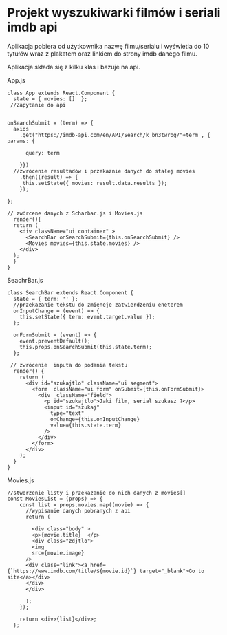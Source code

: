 # Projekt wyszukiwarki filmów i seriali imdb api

Aplikacja pobiera od użytkownika nazwę filmu/serialu i wyświetla do 10 tytułów wraz z plakatem oraz linkiem do strony imdb danego filmu.

Aplikacja składa się z kilku klas i bazuje na api.

App.js

    class App extends React.Component {
      state = { movies: []  };
     //Zapytanie do api
 
 
    onSearchSubmit = (term) => {
      axios
        .get("https://imdb-api.com/en/API/Search/k_bn3twrog/"+term , { params: {

          query: term

        }})
      //zwrócenie resultadów i przekaznie danych do stałej movies  
        .then((result) => {
         this.setState({ movies: result.data.results });
        });

    };
 
    // zwórcene danych z Scharbar.js i Movies.js
      render(){
      return (
        <div className="ui container" >
          <SearchBar onSearchSubmit={this.onSearchSubmit} />
          <Movies movies={this.state.movies} />
        </div>
      );
      }
    }

SeachrBar.js

    class SearchBar extends React.Component {
      state = { term: '' };
      //przekazanie tekstu do zmieneje zatwierdzeniu eneterem 
      onInputChange = (event) => {
        this.setState({ term: event.target.value });
      };

      onFormSubmit = (event) => {
        event.preventDefault();
        this.props.onSearchSubmit(this.state.term);
      };

     // zwrócenie  inputa do podania tekstu
      render() {
        return (
          <div id="szukajtlo" className="ui segment">
            <form  className="ui form" onSubmit={this.onFormSubmit}>
              <div  className="field">
                <p id="szukajtlo">Jaki film, serial szukasz ?</p>
                <input id="szukaj"
                  type="text"
                  onChange={this.onInputChange}
                  value={this.state.term}
                />
              </div>
            </form>
          </div>
        );
      }
    }

Movies.js
    
    //stworzenie listy i przekazanie do nich danych z movies[]
    const MoviesList = (props) => {
        const list = props.movies.map((movie) => {
          //wypisanie danych pobranych z api 
          return (

            <div class="body" >
            <p>{movie.title}  </p>
            <div class="zdjtlo">
            <img   
            src={movie.image} 
          />
          <div class="link"><a href={`https://www.imdb.com/title/${movie.id}`} target="_blank">Go to site</a></div>
          </div>
          </div>

          );
        });

        return <div>{list}</div>;
      };
